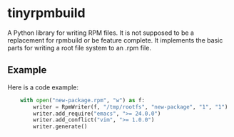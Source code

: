 # tinyrpmbuild

A Python library for writing RPM files.  It is not supposed to be a
replacement for rpmbuild or be feature complete.  It implements the
basic parts for writing a root file system to an .rpm file.


## Example

Here is a code example:

```python
    with open("new-package.rpm", "w") as f:
        writer = RpmWriter(f, "/tmp/rootfs", "new-package", "1", "1")
        writer.add_require("emacs", ">= 24.0.0")
        writer.add_conflict("vim", ">= 1.0.0")
        writer.generate()
```
